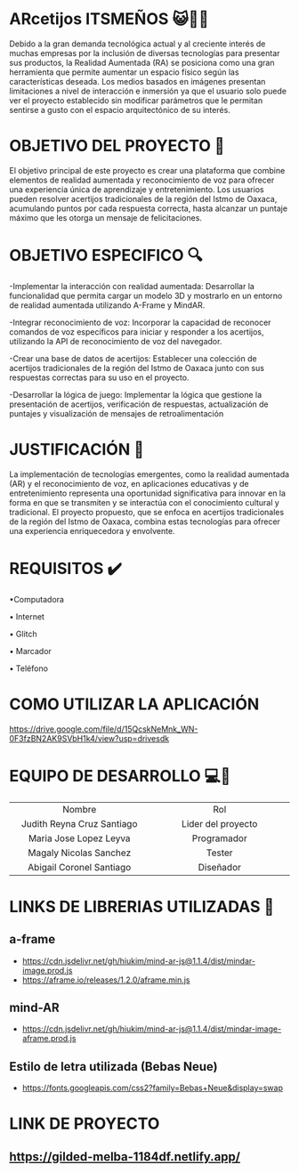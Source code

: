 # ARcetijos ITSMEÑOS :smiley_cat::iphone::octopus:
Debido a la gran demanda tecnológica actual y al creciente interés de muchas empresas por la inclusión de diversas tecnologías para presentar sus productos, la Realidad Aumentada (RA) se posiciona como una gran herramienta que permite aumentar un espacio físico según las características deseada. Los medios basados en imágenes presentan limitaciones a nivel de interacción e inmersión ya que el usuario solo puede ver el proyecto establecido sin modificar parámetros que le permitan sentirse a gusto con el espacio arquitectónico de su interés.
# OBJETIVO DEL PROYECTO :checkered_flag:
El objetivo principal de este proyecto es crear una plataforma que combine elementos de realidad aumentada y reconocimiento de voz para ofrecer una experiencia única
de aprendizaje y entretenimiento. Los usuarios pueden resolver acertijos tradicionales de la región del Istmo de Oaxaca, acumulando puntos por cada respuesta correcta, hasta alcanzar un puntaje máximo que les otorga un mensaje de felicitaciones.
# OBJETIVO ESPECIFICO :mag:
-Implementar la interacción con realidad aumentada: Desarrollar la funcionalidad que permita cargar un modelo 3D y mostrarlo en un entorno de realidad aumentada utilizando A-Frame y MindAR.

-Integrar reconocimiento de voz: Incorporar la capacidad de reconocer comandos de voz específicos para iniciar y responder a los acertijos, utilizando la API de reconocimiento de voz del navegador.

-Crear una base de datos de acertijos: Establecer una colección de acertijos tradicionales de la región del Istmo de Oaxaca junto con sus respuestas correctas para su uso en el proyecto.

-Desarrollar la lógica de juego: Implementar la lógica que gestione la presentación de acertijos, verificación de respuestas, actualización de puntajes y visualización de mensajes de retroalimentación
# JUSTIFICACIÓN :pencil:
La implementación de tecnologías emergentes, como la realidad aumentada (AR) y el reconocimiento de voz, en aplicaciones educativas y de entretenimiento representa una oportunidad significativa para innovar en la forma en que se transmiten y se interactúa con el conocimiento cultural y tradicional. El proyecto propuesto, que se enfoca en acertijos tradicionales de la región del Istmo de Oaxaca, combina estas tecnologías para ofrecer una experiencia enriquecedora y envolvente.
# REQUISITOS :heavy_check_mark:
•Computadora

• Internet

• Glitch

• Marcador

• Teléfono
# COMO UTILIZAR LA APLICACIÓN
https://drive.google.com/file/d/15QcskNeMnk_WN-0F3fzBN2AK9SVbH1k4/view?usp=drivesdk

# EQUIPO DE DESARROLLO :computer::boy:
<table style="width: 100%; text-align: center;">
  <tr>
    <td style="width: 33%;">Nombre</td>
    <td style="width: 33%;">Rol</td>
  </tr>
  <tr>
    <td style="width: 33%;">Judith Reyna Cruz Santiago</td>
    <td style="width: 33%;">Lider del proyecto</td>
  </tr>
  <tr>
    <td style="width: 33%;">Maria Jose Lopez Leyva</td>
    <td style="width: 33%;">Programador</td>
  </tr>
  <tr>
    <td style="width: 33%;">Magaly Nicolas Sanchez</td>
    <td style="width: 33%;">Tester</td>
  </tr>
  <tr>
    <td style="width: 33%;">Abigail Coronel Santiago</td>
    <td style="width: 33%;">Diseñador</td>
  </tr>
</table>



# LINKS DE LIBRERIAS UTILIZADAS :link:
## a-frame
- https://cdn.jsdelivr.net/gh/hiukim/mind-ar-js@1.1.4/dist/mindar-image.prod.js
- https://aframe.io/releases/1.2.0/aframe.min.js

## mind-AR
- https://cdn.jsdelivr.net/gh/hiukim/mind-ar-js@1.1.4/dist/mindar-image-aframe.prod.js

## Estilo de letra utilizada (Bebas Neue)
- https://fonts.googleapis.com/css2?family=Bebas+Neue&display=swap
# LINK DE PROYECTO
## https://gilded-melba-1184df.netlify.app/







